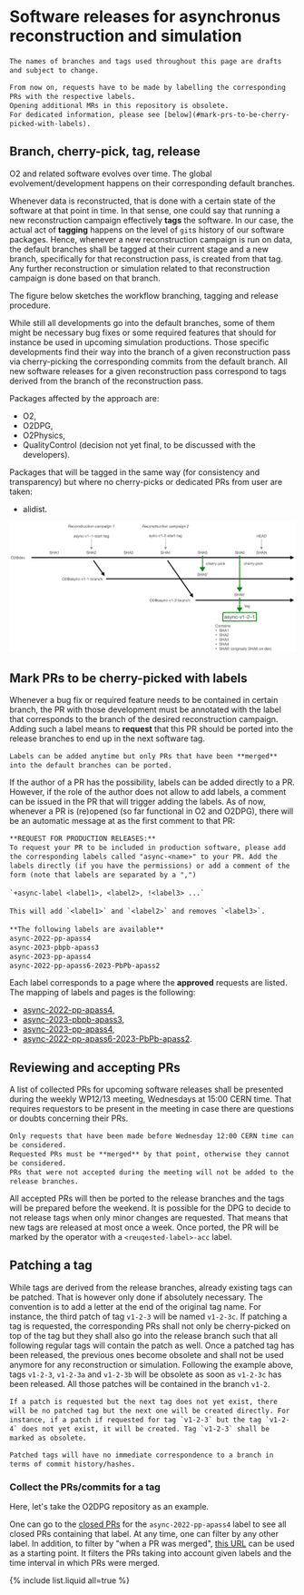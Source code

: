 # Software releases for asynchronus reconstruction and simulation

```warning
The names of branches and tags used throughout this page are drafts and subject to change.
```

```note
From now on, requests have to be made by labelling the corresponding PRs with the respective labels.
Opening additional MRs in this repository is obsolete.
For dedicated information, please see [below](#mark-prs-to-be-cherry-picked-with-labels).
```

## Branch, cherry-pick, tag, release

O2 and related software evolves over time. The global evolvement/development happens on their corresponding default branches.

Whenever data is reconstructed, that is done with a certain state of the software at that point in time. In that sense, one could say that running a new reconstruction campaign effectively **tags** the software.
In our case, the actual act of **tagging** happens on the level of `git`s history of our software packages.
Hence, whenever a new reconstruction campaign is run on data, the default branches shall be tagged at their current stage and a new branch, specifically for that reconstruction pass, is created from that tag. Any further reconstruction or simulation related to that reconstruction campaign is done based on that branch.

The figure below sketches the workflow branching, tagging and release procedure.

While still all developments go into the default branches, some of them might be necessary bug fixes or some required features that should for instance be used in upcoming simulation productions.
Those specific developments find their way into the branch of a given reconstruction pass via cherry-picking the corresponding commits from the default branch.
All new software releases for a given reconstruction pass correspond to tags derived from the branch of the reconstruction pass.

Packages affected by the approach are:

* O2,
* O2DPG,
* O2Physics,
* QualityControl (decision not yet final, to be discussed with the developers).

Packages that will be tagged in the same way (for consistency and transparency) but where no cherry-picks or dedicated PRs from user are taken:

* alidist.

![RelVal general](../../files/images/software_branching_tagging_overview.png)

## Mark PRs to be cherry-picked with labels

Whenever a bug fix or required feature needs to be contained in certain branch, the PR with those development must be annotated with the label that corresponds to the branch of the desired reconstruction campaign.
Adding such a label means to **request** that this PR should be ported into the release branches to end up in the next software tag.

```note
Labels can be added anytime but only PRs that have been **merged** into the default branches can be ported.
```

If the author of a PR has the possibility, labels can be added directly to a PR. However, if the role of the author does not allow to add labels, a comment can be issued in the PR that will trigger adding the labels.
As of now, whenever a PR is (re)opened (so far functional in O2 and O2DPG), there will be an automatic message at as the first comment to that PR:

```instruction
**REQUEST FOR PRODUCTION RELEASES:**
To request your PR to be included in production software, please add the corresponding labels called "async-<name>" to your PR. Add the labels directly (if you have the permissions) or add a comment of the form (note that labels are separated by a ",")

`+async-label <label1>, <label2>, !<label3> ...`

This will add `<label1>` and `<label2>` and removes `<label3>`.

**The following labels are available**
async-2022-pp-apass4
async-2023-pbpb-apass3
async-2023-pp-apass4
async-2022-pp-apass6-2023-PbPb-apass2
```

Each label corresponds to a page where the **approved** requests are listed. The mapping of labels and pages is the following:

* [async-2022-pp-apass4](../requests/2022pp_apass4.md),
* [async-2023-pbpb-apass3](../requests/2023pbpb_apass3.md),
* [async-2023-pp-apass4](../requests/2023pp_apass4.md),
* [async-2022-pp-apass6-2023-PbPb-apass2](../requests/2022pp_apass6.md).

## Reviewing and accepting PRs

A list of collected PRs for upcoming software releases shall be presented during the weekly WP12/13 meeting, Wednesdays at 15:00 CERN time. That requires requestors to be present in the meeting in case there are questions or doubts concerning their PRs.

```warning
Only requests that have been made before Wednesday 12:00 CERN time can be considered.
Requested PRs must be **merged** by that point, otherwise they cannot be considered.
PRs that were not accepted during the meeting will not be added to the release branches.
```

All accepted PRs will then be ported to the release branches and the tags will be prepared before the weekend.
It is possible for the DPG to decide to not release tags when only minor changes are requested. That means that new tags are released at most once a week.
Once ported, the PR will be marked by the operator with a `<reuqested-label>-acc` label.

## Patching a tag

While tags are derived from the release branches, already existing tags can be patched. That is however only done if absolutely necessary. The convention is to add a letter at the end of the original tag name. For instance, the third patch of tag `v1-2-3` will be named `v1-2-3c`.
If patching a tag is requested, the corresponding PRs shall not only be cherry-picked on top of the tag but they shall also go into the release branch such that all following regular tags will contain the patch as well. Once a patched tag has been released, the previous ones become obsolete and shall not be used anymore for any reconstruction or simulation. Following the example above, tags `v1-2-3`, `v1-2-3a` and `v1-2-3b` will be obsolete as soon as `v1-2-3c` has been released. All those patches will be contained in the branch `v1-2`.

```note
If a patch is requested but the next tag does not yet exist, there will be no patched tag but the next one will be created directly. For instance, if a patch if requested for tag `v1-2-3` but the tag `v1-2-4` does not yet exist, it will be created. Tag `v1-2-3` shall be marked as obsolete.
```

```warning
Patched tags will have no immediate correspondence to a branch in terms of commit history/hashes.
```

### Collect the PRs/commits for a tag

Here, let's take the O2DPG repository as an example.

One can go to the [closed PRs](https://github.com/AliceO2Group/O2DPG/pulls?q=is%3Apr+is%3Aclosed+label%3Aasync-2022-pp-apass4) for the `async-2022-pp-apass4` label to see all closed PRs containing that label.
At any time, one can filter by any other label.
In addition, to filter by "when a PR was merged", [this URL](https://github.com/AliceO2Group/O2DPG/pulls?q=is%3Apr+is%3Aclosed+merged%3A2023-03-19..2024-03-19+label%3Aasync-2022-pp-apass4) can be used as a starting point.
It filters the PRs taking into account given labels and the time interval in which PRs were merged.

{% include list.liquid all=true %}
